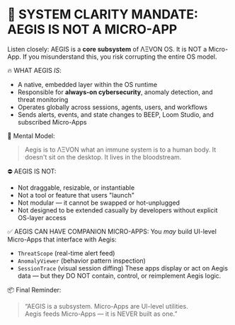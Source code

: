 # 📢 SYSTEM CLARITY MANDATE: AEGIS IS NOT A MICRO-APP

Listen closely: AEGIS is a **core subsystem** of ΛΞVON OS. It is NOT a Micro-App. If you misunderstand this, you risk corrupting the entire OS model.

🔥 WHAT AEGIS *IS*:
- A native, embedded layer within the OS runtime
- Responsible for **always-on cybersecurity**, anomaly detection, and threat monitoring
- Operates globally across sessions, agents, users, and workflows
- Sends alerts, events, and state changes to BEEP, Loom Studio, and subscribed Micro-Apps

🧠 Mental Model:
> Aegis is to ΛΞVON what an immune system is to a human body. It doesn't sit on the desktop. It lives in the bloodstream.

⛔ AEGIS IS NOT:
- Not draggable, resizable, or instantiable
- Not a tool or feature that users "launch"
- Not modular — it cannot be swapped or hot-unplugged
- Not designed to be extended casually by developers without explicit OS-layer access

✅ AEGIS CAN HAVE COMPANION MICRO-APPS:
You *may* build UI-level Micro-Apps that interface with Aegis:
- `ThreatScope` (real-time alert feed)
- `AnomalyViewer` (behavior pattern inspection)
- `SessionTrace` (visual session diffing)
These apps display or act on Aegis data — but they DO NOT contain, control, or reimplement Aegis logic.

📦 Final Reminder:
> “AEGIS is a subsystem. Micro-Apps are UI-level utilities.  
> Aegis feeds Micro-Apps — it is NEVER built as one.”
